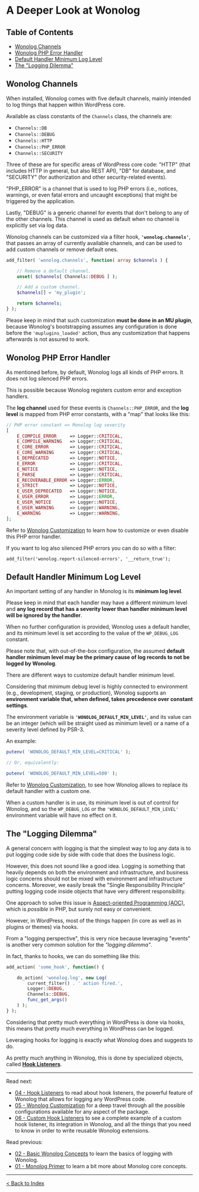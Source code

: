 # A Deeper Look at Wonolog

## Table of Contents

- [Wonolog Channels](#wonolog-channels)
- [Wonolog PHP Error Handler](#wonolog-php-error-handler)
- [Default Handler Minimum Log Level](#default-handler-minimum-log-level)
- [The "Logging Dilemma"](#the-logging-dilemma)


## Wonolog Channels

When installed, Wonolog comes with five default channels, mainly intended to log things that happen within WordPress core.

Available as class constants of the `Channels` class, the channels are:

- `Channels::DB`
- `Channels::DEBUG`
- `Channels::HTTP`
- `Channels::PHP_ERROR`
- `Channels::SECURITY`

Three of these are for specific areas of WordPress core code: "HTTP" (that includes HTTP in general, but also REST API), "DB" for database, and "SECURITY" (for authorization and other security-related events).

"PHP_ERROR" is a channel that is used to log PHP errors (i.e., notices, warnings, or even fatal errors and uncaught exceptions) that might be triggered by the application.

Lastly, "DEBUG" is a generic channel for events that don't belong to any of the other channels.
This channel is used as default when no channel is explicitly set via log data.

Wonolog channels can be customized via a filter hook, **`'wonolog.channels'`**, that passes an array of currently available channels, and can be used to add custom channels or remove default ones.

```php
add_filter( 'wonolog.channels', function( array $channels ) {

    // Remove a default channel.
    unset( $channels[ Channels::DEBUG ] );

    // Add a custom channel.
    $channels[] = 'my_plugin';

    return $channels;
} );
```

Please keep in mind that such customization **must be done in an MU plugin**, because Wonolog's bootstrapping assumes any configuration is done before the `'muplugins_loaded'` action, thus any customization that happens afterwards is not assured to work.


## Wonolog PHP Error Handler

As mentioned before, by default, Wonolog logs all kinds of PHP errors. It does not log silenced PHP errors.

This is possible because Wonolog registers custom error and exception handlers.

The **log channel** used for these events is `Channels::PHP_ERROR`, and the **log level** is mapped from PHP error constants, with a "map" that looks like this:

```php
// PHP error constant => Monolog log severity
[
    E_COMPILE_ERROR     => Logger::CRITICAL,
    E_COMPILE_WARNING   => Logger::CRITICAL,
    E_CORE_ERROR        => Logger::CRITICAL,
    E_CORE_WARNING      => Logger::CRITICAL,
    E_DEPRECATED        => Logger::NOTICE,
    E_ERROR             => Logger::CRITICAL,
    E_NOTICE            => Logger::NOTICE,
    E_PARSE             => Logger::CRITICAL,
    E_RECOVERABLE_ERROR => Logger::ERROR,
    E_STRICT            => Logger::NOTICE,
    E_USER_DEPRECATED   => Logger::NOTICE,
    E_USER_ERROR        => Logger::ERROR,
    E_USER_NOTICE       => Logger::NOTICE,
    E_USER_WARNING      => Logger::WARNING,
    E_WARNING           => Logger::WARNING,
];
```

Refer to [Wonolog Customization](05-wonolog-customization.md) to learn how to customize or even disable this PHP error handler.

If you want to log also silenced PHP errors you can do so with a filter:
```
add_filter('wonolog.report-silenced-errors', '__return_true');
```

## Default Handler Minimum Log Level

An important setting of any handler in Monolog is its **minimum log level**.

Please keep in mind that each handler may have a different minimum level and **any log record that has a severity lower than handler minimum level will be ignored by the handler**.

When no further configuration is provided, Wonolog uses a default handler, and its minimum level is set according to the value of the `WP_DEBUG_LOG` constant.

Please note that, with out-of-the-box configuration, the assumed **default handler minimum level may be the primary cause of log records to not be logged by Wonolog**.

There are different ways to customize default handler minimum level.

Considering that minimum debug level is highly connected to environment (e.g., development, staging, or production), Wonolog supports an **environment variable that, when defined, takes precedence over constant settings**.

The environment variable is **`'WONOLOG_DEFAULT_MIN_LEVEL'`**, and its value can be an integer (which will be straight used as minimum level) or a name of a severity level defined by PSR-3.

An example:

```php
putenv( 'WONOLOG_DEFAULT_MIN_LEVEL=CRITICAL' );

// Or, equivalently:

putenv( 'WONOLOG_DEFAULT_MIN_LEVEL=500' );
```

Refer to [Wonolog Customization](05-wonolog-customization.md), to see how Wonolog allows to replace its default handler with a custom one.

When a custom handler is in use, its minimum level is out of control for Wonolog, and so the `WP_DEBUG_LOG` or the `'WONOLOG_DEFAULT_MIN_LEVEL'` environment variable will have no effect on it.


## The "Logging Dilemma"

A general concern with logging is that the simplest way to log any data is to put logging code side by side with code that does the business logic.

However, this does not sound like a good idea.
Logging is something that heavily depends on both the environment and infrastructure, and business logic concerns should not be mixed with environment and infrastructure concerns.
Moreover, we easily break the "Single Responsibility Principle" putting logging code inside objects that have very different responsibility.

One approach to solve this issue is [Aspect-oriented Programming (AOC)](https://en.wikipedia.org/wiki/Aspect-oriented_programming), which is _possible_ in PHP, but surely not easy or convenient.

However, in WordPress, most of the things happen (in core as well as in plugins or themes) via hooks.

From a "logging perspective", this is very nice because leveraging "events" is another very common solution for the _"logging dilemma"_.

In fact, thanks to hooks, we can do something like this:

```php
add_action( 'some_hook', function() {

    do_action( 'wonolog.log', new Log(
        current_filter() . ' action fired.',
        Logger::DEBUG,
        Channels::DEBUG,
        func_get_args()
    ) );
} );
```

Considering that pretty much everything in WordPress is done via hooks, this means that pretty much everything in WordPress can be logged.

Leveraging hooks for logging is exactly what Wonolog does and suggests to do.

As pretty much anything in Wonolog, this is done by specialized objects, called [**Hook Listeners**](04-hook-listeners.md).


----

Read next:

- [04 - Hook Listeners](04-hook-listeners.md) to read about hook listeners, the powerful feature of Wonolog that allows for logging any WordPress code.
- [05 - Wonolog Customization](05-wonolog-customization.md) for a deep travel through all the possible configurations available for any aspect of the package.
- [06 - Custom Hook Listeners](06-custom-hook-listeners.md) to see a complete example of a custom hook listener, its integration in Wonolog, and all the things that you need to know in order to write reusable Wonolog extensions.

Read previous: 

- [02 - Basic Wonolog Concepts](02-basic-wonolog-concepts.md) to learn the basics of logging with Wonolog.
- [01 - Monolog Primer](01-monolog-primer.md) to learn a bit more about Monolog core concepts.

-------

[< Back to Index](https://github.com/inpsyde/Wonolog/)
